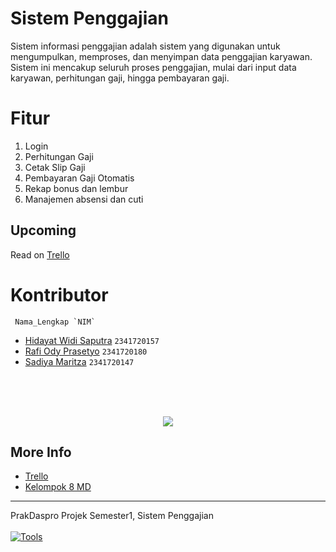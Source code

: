 # Sistem Penggajian
Sistem informasi penggajian adalah sistem yang digunakan untuk mengumpulkan, memproses, dan menyimpan data penggajian karyawan. Sistem ini mencakup seluruh proses penggajian, mulai dari input data karyawan, perhitungan gaji, hingga pembayaran gaji.

# Fitur
1. Login
1. Perhitungan Gaji
1. Cetak Slip Gaji
1. Pembayaran Gaji Otomatis
1. Rekap bonus dan lembur
1. Manajemen absensi dan cuti

## Upcoming
Read on [Trello](https://trello.com/b/MzOBfiwW/projek-prodas)

# Kontributor
````
 Nama_Lengkap `NIM`
````

- [Hidayat Widi Saputra](https://github.com/Raruu) `2341720157`
- [Rafi Ody Prasetyo](https://github.com/rafiody16) `2341720180`
- [Sadiya Maritza](https://github.com/Sadiya8924) `2341720147`
<br/>
<br/>
<br/>

<p align="center">
<img src="https://contrib.rocks/image?repo=Raruu/PrakDaspro-Sistem-Penggajian" />
</p>


## More Info

- [Trello](https://trello.com/b/MzOBfiwW/projek-prodas)
- [Kelompok 8 MD](Kelompok8.md)
---

PrakDaspro Projek Semester1, Sistem Penggajian\
<br>
[![Tools](https://skillicons.dev/icons?i=java,vscode,git,figma)](https://skillicons.dev)

